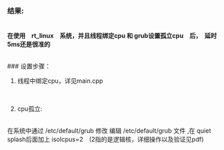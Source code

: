 ###  结果:  
　　<br>
  **在使用　rt_linux　系统，并且线程绑定cpu 和 grub设置孤立cpu　后，　延时5ms还是很准的**  

<br>
###  设置步骤：  

1. 线程中绑定cpu，详见main.cpp  
<br>

2. cpu孤立:  
<br>
在系统中通过 /etc/default/grub 修改 编辑 /etc/default/grub 文件 ,在 quiet splash后面加上 isolcpus=2　(2指的是逻辑核，详细操作以及验证见pdf)




